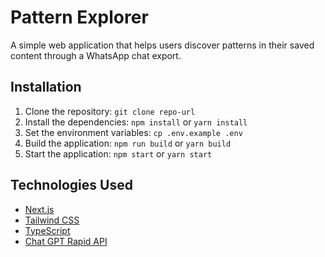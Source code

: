 # Pattern Explorer

A simple web application that helps users discover patterns in their saved content through a WhatsApp chat export.

## Installation

1. Clone the repository: `git clone repo-url`
2. Install the dependencies: `npm install` or `yarn install`
3. Set the environment variables: `cp .env.example .env`
4. Build the application: `npm run build` or `yarn build`
5. Start the application: `npm start` or `yarn start`

## Technologies Used

- [Next.js](https://nextjs.org/)
- [Tailwind CSS](https://tailwindcss.com/)
- [TypeScript](https://www.typescriptlang.org/)
- [Chat GPT Rapid API](https://rapidapi.com/rphrp1985/api/chatgpt-42)
